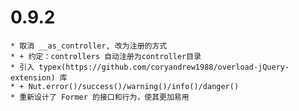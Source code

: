 0.9.2
==================

	* 取消 __as_controller, 改为注册的方式
	* + 约定：controllers 自动注册为controller目录
	* 引入 typex(https://github.com/coryandrew1988/overload-jQuery-extension) 库
	* + Nut.error()/success()/warning()/info()/danger()
	* 重新设计了 Former 的接口和行为，使其更加易用
